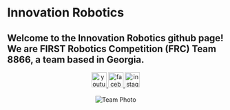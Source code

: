 # Innovation Robotics

<h2 align="left">Welcome to the Innovation Robotics github page! We are FIRST Robotics Competition (FRC) Team 8866, a team based in Georgia.</h2>

<div align="center">
  <a href="https://www.youtube.com/@frc8866" target="_blank">
    <img src="https://img.shields.io/static/v1?message=Youtube&logo=youtube&label=&color=FF0000&logoColor=white&labelColor=&style=for-the-badge" height="35" alt="youtube logo"  />
  </a>
  <a href="https://www.facebook.com/groups/1521640688379104" target="_blank">
    <img src="https://img.shields.io/static/v1?message=Facebook&logo=facebook&label=&color=7289DA&logoColor=white&labelColor=&style=for-the-badge" height="35" alt="facebook logo"  />
  </a>
  <a href="https://www.instagram.com/frc8866/" target="_blank">
    <img src="https://img.shields.io/static/v1?message=Instagram&logo=instagram&label=&color=D14836&logoColor=white&labelColor=&style=for-the-badge" height="35" alt="instagram logo"  />
  </a>
</div>

<br clear="both">

<div align="center">
  <img src="https://easyfiles.cc/2025/2/fab2c415-cf12-44be-af68-3ad82aaf75eb/DSC_6224.JPG" alt="Team Photo" />
</div>


